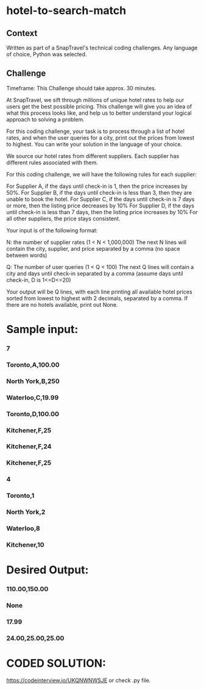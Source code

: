 # hotel-to-search-match
## Context
Written as part of a SnapTravel's technical coding challenges. 
Any language of choice, Python was selected.

## Challenge 
Timeframe: This Challenge should take approx. 30 minutes.

At SnapTravel, we sift through millions of unique hotel rates to help our users get the best possible pricing. This challenge will give you an idea of what this process looks like, and help us to better understand your logical approach to solving a problem.

For this coding challenge, your task is to process through a list of hotel rates, and when the user queries for a city, print out the prices from lowest to highest. You can write your solution in the language of your choice.

We source our hotel rates from different suppliers. Each supplier has different rules associated with them.

For this coding challenge, we will have the following rules for each supplier:

For Supplier A, if the days until check-in is 1, then the price increases by 50%.
For Supplier B, if the days until check-in is less than 3, then they are unable to book the hotel.
For Supplier C, if the days until check-in is 7 days or more, then the listing price decreases by 10%
For Supplier D, if the days until check-in is less than 7 days, then the listing price increases by 10%
For all other suppliers, the price stays consistent.
 

Your input is of the following format:

N: the number of supplier rates (1 < N < 1,000,000)
The next N lines will contain the city, supplier, and price separated by a comma (no space between words)

Q: The number of user queries (1 < Q < 100)
The next Q lines will contain a city and days until check-in separated by a comma (assume days until check-in, D  is 1<=D<=20) 


Your output will be Q lines, with each line printing all available hotel prices sorted from lowest to highest with 2 decimals, separated by a comma. If there are no hotels available, print out None.

 

# Sample input:

### 7
### Toronto,A,100.00
### North York,B,250
### Waterloo,C,19.99
### Toronto,D,100.00
### Kitchener,F,25
### Kitchener,F,24
### Kitchener,F,25
### 4
### Toronto,1
### North York,2
### Waterloo,8
### Kitchener,10


# Desired Output:

### 110.00,150.00
### None
### 17.99
### 24.00,25.00,25.00

# CODED SOLUTION: 
https://codeinterview.io/UKQNWNWSJE or check .py file.
